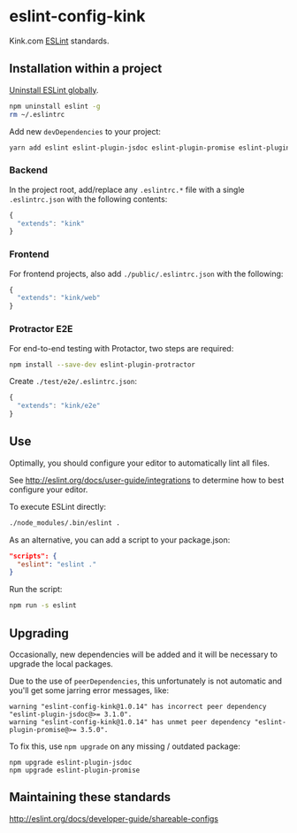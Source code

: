 # eslint-config-kink

Kink.com [ESLint](http://eslint.org/) standards.

## Installation within a project

[Uninstall ESLint globally](https://github.com/eslint/eslint/issues/1877).

```bash
npm uninstall eslint -g
rm ~/.eslintrc
```

Add new `devDependencies` to your project:

```bash
yarn add eslint eslint-plugin-jsdoc eslint-plugin-promise eslint-plugin-security git+ssh://git@github.com/Kink-Com/eslint-config-kink -D
```

### Backend

In the project root, add/replace any `.eslintrc.*` file with a single `.eslintrc.json` with the following contents:

```javascript
{
  "extends": "kink"
}
```

### Frontend

For frontend projects, also add `./public/.eslintrc.json` with the following:

```javascript
{
  "extends": "kink/web"
}
```

### Protractor E2E

For end-to-end testing with Protactor, two steps are required:

```bash
npm install --save-dev eslint-plugin-protractor
```

Create `./test/e2e/.eslintrc.json`:

```javascript
{
  "extends": "kink/e2e"
}
```

## Use

Optimally, you should configure your editor to automatically lint all files.

See http://eslint.org/docs/user-guide/integrations to determine how to best configure your editor.

To execute ESLint directly:

```bash
./node_modules/.bin/eslint .
```

As an alternative, you can add a script to your package.json:

```json
"scripts": {
  "eslint": "eslint ."
}
```

Run the script:

```bash
npm run -s eslint
```

## Upgrading

Occasionally, new dependencies will be added and it will be necessary to upgrade the local packages. 

Due to the use of `peerDependencies`, this unfortunately is not automatic and you'll get some jarring error messages, like:

```
warning "eslint-config-kink@1.0.14" has incorrect peer dependency "eslint-plugin-jsdoc@>= 3.1.0".
warning "eslint-config-kink@1.0.14" has unmet peer dependency "eslint-plugin-promise@>= 3.5.0".
```

To fix this, use `npm upgrade` on any missing / outdated package:

```
npm upgrade eslint-plugin-jsdoc
npm upgrade eslint-plugin-promise
```

## Maintaining these standards

http://eslint.org/docs/developer-guide/shareable-configs

